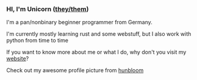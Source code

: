 ### HI, I'm Unicorn ([they/them](https://unicornyrainbow.github.io/UnicornyRainbow/pronouns))

I'm a pan/nonbinary beginner programmer from Germany.

I'm currently mostly learning rust and some webstuff, but I also work with python from time to time

If you want to know more about me or what I do, why don't you visit my [website](https://unicornyrainbow.github.io/UnicornyRainbow)?

Check out my awesome profile picture from [hunbloom](https://picrew.me/image_maker/626197/)
